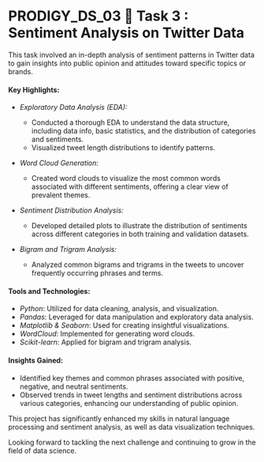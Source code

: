# PRODIGY_DS_03  🚀 Task 3 : Sentiment Analysis on Twitter Data 

This task involved an in-depth analysis of sentiment patterns in Twitter data to gain insights into public opinion and attitudes toward specific topics or brands.

#### Key Highlights:

- *Exploratory Data Analysis (EDA):*
  - Conducted a thorough EDA to understand the data structure, including data info, basic statistics, and the distribution of categories and sentiments.
  - Visualized tweet length distributions to identify patterns.

- *Word Cloud Generation:*
  - Created word clouds to visualize the most common words associated with different sentiments, offering a clear view of prevalent themes.

- *Sentiment Distribution Analysis:*
  - Developed detailed plots to illustrate the distribution of sentiments across different categories in both training and validation datasets.

- *Bigram and Trigram Analysis:*
  - Analyzed common bigrams and trigrams in the tweets to uncover frequently occurring phrases and terms.

#### Tools and Technologies:

- *Python*: Utilized for data cleaning, analysis, and visualization.
- *Pandas*: Leveraged for data manipulation and exploratory data analysis.
- *Matplotlib & Seaborn*: Used for creating insightful visualizations.
- *WordCloud*: Implemented for generating word clouds.
- *Scikit-learn*: Applied for bigram and trigram analysis.

#### Insights Gained:

- Identified key themes and common phrases associated with positive, negative, and neutral sentiments.
- Observed trends in tweet lengths and sentiment distributions across various categories, enhancing our understanding of public opinion.

This project has significantly enhanced my skills in natural language processing and sentiment analysis, as well as data visualization techniques.

Looking forward to tackling the next challenge and continuing to grow in the field of data science.
